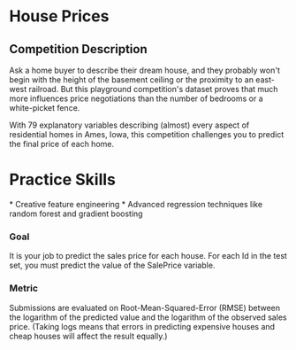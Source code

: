 <h1>House Prices</h1>

<h2>Competition Description</h2>


Ask a home buyer to describe their dream house, and they probably won't begin with the height of the basement ceiling or the proximity to an east-west railroad. But this playground competition's dataset proves that much more influences price negotiations than the number of bedrooms or a white-picket fence.

With 79 explanatory variables describing (almost) every aspect of residential homes in Ames, Iowa, this competition challenges you to predict the final price of each home.

<h1>Practice Skills</h1>
* Creative feature engineering
* Advanced regression techniques like random forest and gradient boosting

<h3>Goal</h3>
It is your job to predict the sales price for each house. For each Id in the test set, you must predict the value of the SalePrice variable.

<h3>Metric</h3> 
Submissions are evaluated on Root-Mean-Squared-Error (RMSE) between the logarithm of the predicted value and the logarithm of the observed sales price. (Taking logs means that errors in predicting expensive houses and cheap houses will affect the result equally.)